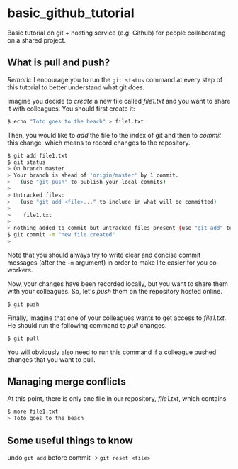 # basic_github_tutorial
Basic tutorial on git + hosting service (e.g. Github) for people collaborating on a shared project.

## What is pull and push?
*Remark*: I encourage you to run the `git status` command at every step of this tutorial to better understand what git does.

Imagine you decide to *create* a new file called _file1.txt_ and you want to share it with colleagues. You should first create it:
```bash
$ echo "Toto goes to the beach" > file1.txt
```
Then, you would like to *add* the file to the index of git and then to *commit* this change, which means to record changes to the repository.
```bash
$ git add file1.txt
$ git status
> On branch master
> Your branch is ahead of 'origin/master' by 1 commit.
>   (use "git push" to publish your local commits)
>
> Untracked files:
>   (use "git add <file>..." to include in what will be committed)
>
> 	 file1.txt
>
> nothing added to commit but untracked files present (use "git add" to track)
$ git commit -m "new file created"
>
```
Note that you should always try to write clear and concise commit messages (after the `-m` argument) in order to make life easier for you co-workers.

Now, your changes have been recorded locally, but you want to share them with your colleagues. So, let's *push* them on the repository hosted online.
```bash
$ git push
```

Finally, imagine that one of your colleagues wants to get access to _file1.txt_. He should run the following command to *pull* changes.
```bash
$ git pull
```
You will obviously also need to run this command if a colleague pushed changes that you want to pull.

## Managing merge conflicts
At this point, there is only one file in our repository, _file1.txt_, which contains
```bash
$ more file1.txt
> Toto goes to the beach
```





## Some useful things to know

undo `git add` before commit -> `git reset <file>`